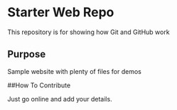 # Starter Web Repo

This repository is for showing how Git and GitHub work

## Purpose

Sample website with plenty of files for demos

##How To Contribute

Just go online and add your details.